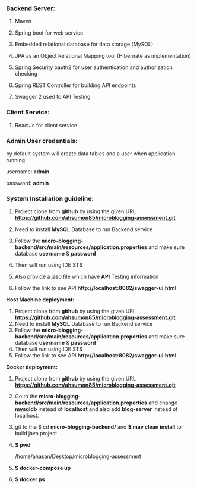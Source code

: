 ### **Backend Server:**

1. Maven

2. Spring boot for web service 

3. Embedded relational database for data storage (MySQL) 

4. JPA as an Object Relational Mapping tool (Hibernate as implementation) 

5. Spring Security oauth2 for user authentication and authorization checking 

7. Spring REST Controller for building API endpoints 

8. Swagger 2 used to API Testing

### **Client Service:**

1. ReactJs for client service

### **Admin User credentials:**

by default system will create data tables and a user when application running

username: **admin** 

password: **admin**

### **System Installation guideline:**

1. Project clone from **github** by using the given URL **https://github.com/ahsumon85/microblogging-assessment.git**

2. Need to install **MySQL** Database to run Backend service

3. Follow the **micro-blogging-backend/src/main/resources/application.properties** and make sure database **username** & **password**

4. Then will run using IDE STS

5. Also provide a jaso file which have **API** Testing information

6. Follow the link to see API **http://localhost:8082/swagger-ui.html**

**Host Machine deployment:**

1. Project clone from **github** by using the given URL **https://github.com/ahsumon85/microblogging-assessment.git**
2. Need to install **MySQL** Database to run Backend service
3. Follow the **micro-blogging-backend/src/main/resources/application.properties** and make sure database **username** & **password**
4. Then will run using IDE STS
5. Follow the link to see API **http://localhost:8082/swagger-ui.html**

**Docker deployment:**

1. Project clone from **github** by using the given URL **https://github.com/ahsumon85/microblogging-assessment.git**

2. Go to the **micro-blogging-backend/src/main/resources/application.properties** and change **mysqldb** instead of **localhost** and also add **blog-server** instead of localhost.

3. git to the $ cd **micro-blogging-backend/** and **$ mav clean install** to build java project

4. **$ pwd**

   /home/ahasan/Desktop/microblogging-assessment

5. **$ docker-compose up**

6. **$ docker ps**